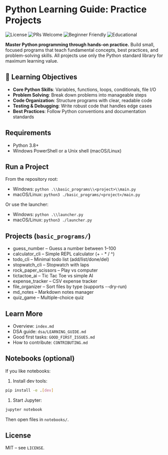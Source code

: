# Python Learning Guide: Practice Projects

![License](https://img.shields.io/badge/license-MIT-green)
![PRs Welcome](https://img.shields.io/badge/PRs-welcome-brightgreen)
![Beginner Friendly](https://img.shields.io/badge/beginner-friendly-blue)
![Educational](https://img.shields.io/badge/educational-learning-orange)

**Master Python programming through hands-on practice.** Build small, focused programs that teach fundamental concepts, best practices, and problem-solving skills. All projects use only the Python standard library for maximum learning value.

## 🎯 Learning Objectives

- **Core Python Skills**: Variables, functions, loops, conditionals, file I/O
- **Problem Solving**: Break down problems into manageable steps
- **Code Organization**: Structure programs with clear, readable code
- **Testing & Debugging**: Write robust code that handles edge cases
- **Best Practices**: Follow Python conventions and documentation standards

## Requirements

- Python 3.8+
- Windows PowerShell or a Unix shell (macOS/Linux)

## Run a Project

From the repository root:

- Windows: `python .\\basic_programs\\<project>\\main.py`
- macOS/Linux: `python3 ./basic_programs/<project>/main.py`

Or use the launcher:

- Windows: `python .\\launcher.py`
- macOS/Linux: `python3 ./launcher.py`

## Projects (`basic_programs/`)

- guess_number – Guess a number between 1–100
- calculator_cli – Simple REPL calculator (+ - * / ^)
- todo_cli – Minimal todo list (add/list/done/del)
- stopwatch_cli – Stopwatch with laps
- rock_paper_scissors – Play vs computer
- tictactoe_ai – Tic Tac Toe vs simple AI
- expense_tracker – CSV expense tracker
- file_organizer – Sort files by type (supports --dry-run)
- md_notes – Markdown notes manager
- quiz_game – Multiple-choice quiz

## Learn More

- Overview: `index.md`
- DSA guide: `dsa/LEARNING_GUIDE.md`
- Good first tasks: `GOOD_FIRST_ISSUES.md`
- How to contribute: `CONTRIBUTING.md`

## Notebooks (optional)

If you like notebooks:

1. Install dev tools:

```bash
pip install -e .[dev]
```

1. Start Jupyter:

```bash
jupyter notebook
```

Then open files in `notebooks/`.

## License

MIT – see `LICENSE`.
